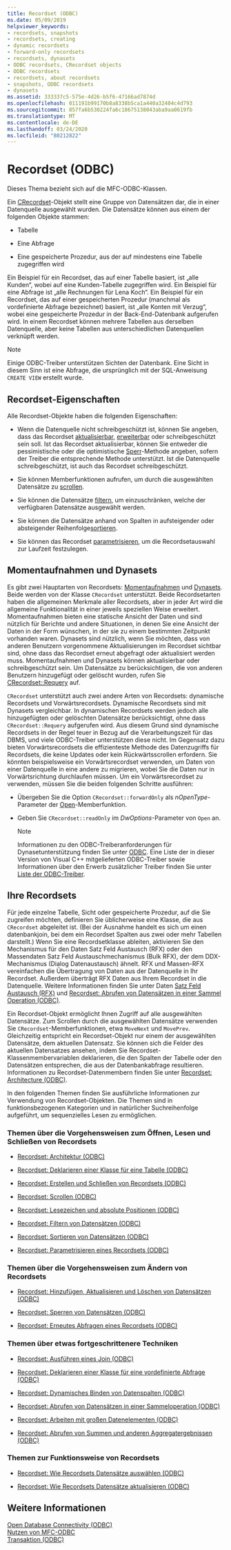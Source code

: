 ```yaml
---
title: Recordset (ODBC)
ms.date: 05/09/2019
helpviewer_keywords:
- recordsets, snapshots
- recordsets, creating
- dynamic recordsets
- forward-only recordsets
- recordsets, dynasets
- ODBC recordsets, CRecordset objects
- ODBC recordsets
- recordsets, about recordsets
- snapshots, ODBC recordsets
- dynasets
ms.assetid: 333337c5-575e-4d26-b5f6-47166ad7874d
ms.openlocfilehash: 011191b99170b8a8338b5ca1a440a32404c4d793
ms.sourcegitcommit: 857fa6b530224fa6c18675138043aba9aa0619fb
ms.translationtype: MT
ms.contentlocale: de-DE
ms.lasthandoff: 03/24/2020
ms.locfileid: "80212822"
---
```

# <a name="recordset-odbc"></a>Recordset (ODBC)

Dieses Thema bezieht sich auf die MFC-ODBC-Klassen.

Ein [CRecordset](../../mfc/reference/crecordset-class.md)-Objekt stellt eine Gruppe von Datensätzen dar, die in einer Datenquelle ausgewählt wurden. Die Datensätze können aus einem der folgenden Objekte stammen:

- Tabelle

- Eine Abfrage

- Eine gespeicherte Prozedur, aus der auf mindestens eine Tabelle zugegriffen wird

Ein Beispiel für ein Recordset, das auf einer Tabelle basiert, ist „alle Kunden“, wobei auf eine Kunden-Tabelle zugegriffen wird. Ein Beispiel für eine Abfrage ist „alle Rechnungen für Lena Koch“. Ein Beispiel für ein Recordset, das auf einer gespeicherten Prozedur (manchmal als vordefinierte Abfrage bezeichnet) basiert, ist „alle Konten mit Verzug“, wobei eine gespeicherte Prozedur in der Back-End-Datenbank aufgerufen wird. In einem Recordset können mehrere Tabellen aus derselben Datenquelle, aber keine Tabellen aus unterschiedlichen Datenquellen verknüpft werden.

> [!NOTE]
>  Einige ODBC-Treiber unterstützen Sichten der Datenbank. Eine Sicht in diesem Sinn ist eine Abfrage, die ursprünglich mit der SQL-Anweisung `CREATE VIEW` erstellt wurde.

##  <a name="recordset-capabilities"></a><a name="_core_recordset_capabilities"></a> Recordset-Eigenschaften

Alle Recordset-Objekte haben die folgenden Eigenschaften:

- Wenn die Datenquelle nicht schreibgeschützt ist, können Sie angeben, dass das Recordset [aktualisierbar](../../data/odbc/recordset-adding-updating-and-deleting-records-odbc.md), [erweiterbar](../../data/odbc/recordset-adding-updating-and-deleting-records-odbc.md) oder schreibgeschützt sein soll. Ist das Recordset aktualisierbar, können Sie entweder die pessimistische oder die optimistische [Sperr](../../data/odbc/recordset-locking-records-odbc.md)-Methode angeben, sofern der Treiber die entsprechende Methode unterstützt. Ist die Datenquelle schreibgeschützt, ist auch das Recordset schreibgeschützt.

- Sie können Memberfunktionen aufrufen, um durch die ausgewählten Datensätze zu [scrollen](../../data/odbc/recordset-scrolling-odbc.md).

- Sie können die Datensätze [filtern](../../data/odbc/recordset-filtering-records-odbc.md), um einzuschränken, welche der verfügbaren Datensätze ausgewählt werden.

- Sie können die Datensätze anhand von Spalten in aufsteigender oder absteigender Reihenfolge[sortieren](../../data/odbc/recordset-sorting-records-odbc.md).

- Sie können das Recordset [parametrisieren](../../data/odbc/recordset-parameterizing-a-recordset-odbc.md), um die Recordsetauswahl zur Laufzeit festzulegen.

##  <a name="snapshots-and-dynasets"></a><a name="_core_snapshots_and_dynasets"></a> Momentaufnahmen und Dynasets

Es gibt zwei Hauptarten von Recordsets: [Momentaufnahmen](../../data/odbc/snapshot.md) und [Dynasets](../../data/odbc/dynaset.md). Beide werden von der Klasse `CRecordset` unterstützt. Beide Recordsetarten haben die allgemeinen Merkmale aller Recordsets, aber in jeder Art wird die allgemeine Funktionalität in einer jeweils speziellen Weise erweitert. Momentaufnahmen bieten eine statische Ansicht der Daten und sind nützlich für Berichte und andere Situationen, in denen Sie eine Ansicht der Daten in der Form wünschen, in der sie zu einem bestimmten Zeitpunkt vorhanden waren. Dynasets sind nützlich, wenn Sie möchten, dass von anderen Benutzern vorgenommene Aktualisierungen im Recordset sichtbar sind, ohne dass das Recordset erneut abgefragt oder aktualisiert werden muss. Momentaufnahmen und Dynasets können aktualisierbar oder schreibgeschützt sein. Um Datensätze zu berücksichtigen, die von anderen Benutzern hinzugefügt oder gelöscht wurden, rufen Sie [CRecordset::Requery](../../mfc/reference/crecordset-class.md#requery) auf.

`CRecordset` unterstützt auch zwei andere Arten von Recordsets: dynamische Recordsets und Vorwärtsrecordsets. Dynamische Recordsets sind mit Dynasets vergleichbar. In dynamischen Recordsets werden jedoch alle hinzugefügten oder gelöschten Datensätze berücksichtigt, ohne dass `CRecordset::Requery` aufgerufen wird. Aus diesem Grund sind dynamische Recordsets in der Regel teuer in Bezug auf die Verarbeitungszeit für das DBMS, und viele ODBC-Treiber unterstützen diese nicht. Im Gegensatz dazu bieten Vorwärtsrecordsets die effizienteste Methode des Datenzugriffs für Recordsets, die keine Updates oder kein Rückwärtsscrollen erfordern. Sie könnten beispielsweise ein Vorwärtsrecordset verwenden, um Daten von einer Datenquelle in eine andere zu migrieren, wobei Sie die Daten nur in Vorwärtsrichtung durchlaufen müssen. Um ein Vorwärtsrecordset zu verwenden, müssen Sie die beiden folgenden Schritte ausführen:

- Übergeben Sie die Option `CRecordset::forwardOnly` als *nOpenType*-Parameter der [Open](../../mfc/reference/crecordset-class.md#open)-Memberfunktion.

- Geben Sie `CRecordset::readOnly` im *DwOptions*-Parameter von `Open` an.

    > [!NOTE]
    >  Informationen zu den ODBC-Treiberanforderungen für Dynasetunterstützung finden Sie unter [ODBC](../../data/odbc/odbc-basics.md). Eine Liste der in dieser Version von Visual C++ mitgelieferten ODBC-Treiber sowie Informationen über den Erwerb zusätzlicher Treiber finden Sie unter [Liste der ODBC-Treiber](../../data/odbc/odbc-driver-list.md).

##  <a name="your-recordsets"></a><a name="_core_your_recordsets"></a> Ihre Recordsets

Für jede einzelne Tabelle, Sicht oder gespeicherte Prozedur, auf die Sie zugreifen möchten, definieren Sie üblicherweise eine Klasse, die aus `CRecordset` abgeleitet ist. (Bei der Ausnahme handelt es sich um einen datenbankjoin, bei dem ein Recordset Spalten aus zwei oder mehr Tabellen darstellt.) Wenn Sie eine Recordsetklasse ableiten, aktivieren Sie den Mechanismus für den Daten Satz Feld Austausch (RFX) oder den Massendaten Satz Feld Austauschmechanismus (Bulk RFX), der dem DDX-Mechanismus (Dialog Datenaustausch) ähnelt. RFX und Massen-RFX vereinfachen die Übertragung von Daten aus der Datenquelle in Ihr Recordset. Außerdem überträgt RFX Daten aus Ihrem Recordset in die Datenquelle. Weitere Informationen finden Sie unter Daten [Satz Feld Austausch (RFX)](../../data/odbc/record-field-exchange-rfx.md) und [Recordset: Abrufen von Datensätzen in einer Sammel Operation (ODBC)](../../data/odbc/recordset-fetching-records-in-bulk-odbc.md).

Ein Recordset-Objekt ermöglicht Ihnen Zugriff auf alle ausgewählten Datensätze. Zum Scrollen durch die ausgewählten Datensätze verwenden Sie `CRecordset`-Memberfunktionen, etwa `MoveNext` und `MovePrev`. Gleichzeitig entspricht ein Recordset-Objekt nur einem der ausgewählten Datensätze, dem aktuellen Datensatz. Sie können sich die Felder des aktuellen Datensatzes ansehen, indem Sie Recordset-Klassenmembervariablen deklarieren, die den Spalten der Tabelle oder den Datensätzen entsprechen, die aus der Datenbankabfrage resultieren. Informationen zu Recordset-Datenmembern finden Sie unter [Recordset: Architecture (ODBC)](../../data/odbc/recordset-architecture-odbc.md).

In den folgenden Themen finden Sie ausführliche Informationen zur Verwendung von Recordset-Objekten. Die Themen sind in funktionsbezogenen Kategorien und in natürlicher Suchreihenfolge aufgeführt, um sequenzielles Lesen zu ermöglichen.

### <a name="topics-about-the-mechanics-of-opening-reading-and-closing-recordsets"></a>Themen über die Vorgehensweisen zum Öffnen, Lesen und Schließen von Recordsets

- [Recordset: Architektur (ODBC)](../../data/odbc/recordset-architecture-odbc.md)

- [Recordset: Deklarieren einer Klasse für eine Tabelle (ODBC)](../../data/odbc/recordset-declaring-a-class-for-a-table-odbc.md)

- [Recordset: Erstellen und Schließen von Recordsets (ODBC)](../../data/odbc/recordset-creating-and-closing-recordsets-odbc.md)

- [Recordset: Scrollen (ODBC)](../../data/odbc/recordset-scrolling-odbc.md)

- [Recordset: Lesezeichen und absolute Positionen (ODBC)](../../data/odbc/recordset-bookmarks-and-absolute-positions-odbc.md)

- [Recordset: Filtern von Datensätzen (ODBC)](../../data/odbc/recordset-filtering-records-odbc.md)

- [Recordset: Sortieren von Datensätzen (ODBC)](../../data/odbc/recordset-sorting-records-odbc.md)

- [Recordset: Parametrisieren eines Recordsets (ODBC)](../../data/odbc/recordset-parameterizing-a-recordset-odbc.md)

### <a name="topics-about-the-mechanics-of-modifying-recordsets"></a>Themen über die Vorgehensweisen zum Ändern von Recordsets

- [Recordset: Hinzufügen, Aktualisieren und Löschen von Datensätzen (ODBC)](../../data/odbc/recordset-adding-updating-and-deleting-records-odbc.md)

- [Recordset: Sperren von Datensätzen (ODBC)](../../data/odbc/recordset-locking-records-odbc.md)

- [Recordset: Erneutes Abfragen eines Recordsets (ODBC)](../../data/odbc/recordset-requerying-a-recordset-odbc.md)

### <a name="topics-about-somewhat-more-advanced-techniques"></a>Themen über etwas fortgeschrittenere Techniken

- [Recordset: Ausführen eines Join (ODBC)](../../data/odbc/recordset-performing-a-join-odbc.md)

- [Recordset: Deklarieren einer Klasse für eine vordefinierte Abfrage (ODBC)](../../data/odbc/recordset-declaring-a-class-for-a-predefined-query-odbc.md)

- [Recordset: Dynamisches Binden von Datenspalten (ODBC)](../../data/odbc/recordset-dynamically-binding-data-columns-odbc.md)

- [Recordset: Abrufen von Datensätzen in einer Sammeloperation (ODBC)](../../data/odbc/recordset-fetching-records-in-bulk-odbc.md)

- [Recordset: Arbeiten mit großen Datenelementen (ODBC)](../../data/odbc/recordset-working-with-large-data-items-odbc.md)

- [Recordset: Abrufen von Summen und anderen Aggregatergebnissen (ODBC)](../../data/odbc/recordset-obtaining-sums-and-other-aggregate-results-odbc.md)

### <a name="topics-about-how-recordsets-work"></a>Themen zur Funktionsweise von Recordsets

- [Recordset: Wie Recordsets Datensätze auswählen (ODBC)](../../data/odbc/recordset-how-recordsets-select-records-odbc.md)

- [Recordset: Wie Recordsets Datensätze aktualisieren (ODBC)](../../data/odbc/recordset-how-recordsets-update-records-odbc.md)

## <a name="see-also"></a>Weitere Informationen

[Open Database Connectivity (ODBC)](../../data/odbc/open-database-connectivity-odbc.md)<br/>
[Nutzen von MFC-ODBC](../../mfc/reference/adding-an-mfc-odbc-consumer.md)<br/>
[Transaktion (ODBC)](../../data/odbc/transaction-odbc.md)
